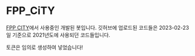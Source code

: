 # FPP_CiTY

[FPP CITY](https://discord.gg/fpp-city)에서 사용중인 개발된 봇입니다.
깃허브에 업로드된 코드들은 2023-02-23일 기준으로 2021년도에 사용되던 코드들입니다.

토큰은 임의로 생성하여 넣었습니다!
